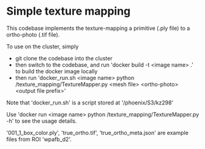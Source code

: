 # Simple texture mapping

This codebase implements the texture-mapping a primitive (.ply file) to a ortho-photo (.tif file).

To use on the cluster, simply
* git clone the codebase into the cluster
* then switch to the codebase, and run 'docker build -t \<image name\> .' to build the docker image locally
* then run 'docker_run.sh \<image name\> python /texture_mapping/TextureMapper.py \<mesh file\>
<ortho-photo\> \<output file prefix\>'

Note that 'docker_run.sh' is a script stored at '/phoenix/S3/kz298'

Use 'docker run \<image name\> python /texture_mapping/TextureMapper.py -h' to see the usage details.

'001_1_box_color.ply', 'true_ortho.tif', 'true_ortho_meta.json' are example files from ROI 'wpafb_d2'.